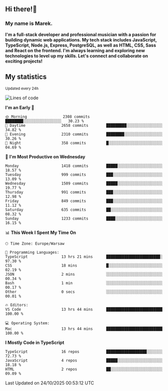 ## Hi there!👋 ##
### My name is Marek. ###

**I'm a full-stack developer and professional musician with a passion for building dynamic web applications. My tech stack includes JavaScript, TypeScript, Node.js, Express, PostgreSQL, as well as HTML, CSS, Sass and React on the frontend. I'm always learning and exploring new technologies to level up my skills. Let's connect and collaborate on exciting projects!**

## My statistics ##
<sub>Updated every 24h</sub>
<!--START_SECTION:waka-->
![Lines of code](https://img.shields.io/badge/From%20Hello%20World%20I%27ve%20Written-18.9%20million%20lines%20of%20code-blue)

**I'm an Early 🐤** 

```text
🌞 Morning                2308 commits        ████████░░░░░░░░░░░░░░░░░   30.23 % 
🌆 Daytime                2658 commits        █████████░░░░░░░░░░░░░░░░   34.82 % 
🌃 Evening                2310 commits        ████████░░░░░░░░░░░░░░░░░   30.26 % 
🌙 Night                  358 commits         █░░░░░░░░░░░░░░░░░░░░░░░░   04.69 % 
```
📅 **I'm Most Productive on Wednesday** 

```text
Monday                   1418 commits        █████░░░░░░░░░░░░░░░░░░░░   18.57 % 
Tuesday                  999 commits         ███░░░░░░░░░░░░░░░░░░░░░░   13.09 % 
Wednesday                1509 commits        █████░░░░░░░░░░░░░░░░░░░░   19.77 % 
Thursday                 991 commits         ███░░░░░░░░░░░░░░░░░░░░░░   12.98 % 
Friday                   849 commits         ███░░░░░░░░░░░░░░░░░░░░░░   11.12 % 
Saturday                 635 commits         ██░░░░░░░░░░░░░░░░░░░░░░░   08.32 % 
Sunday                   1233 commits        ████░░░░░░░░░░░░░░░░░░░░░   16.15 % 
```


📊 **This Week I Spent My Time On** 

```text
🕑︎ Time Zone: Europe/Warsaw

💬 Programming Languages: 
TypeScript               13 hrs 21 mins      ████████████████████████░   97.30 % 
CSS                      18 mins             █░░░░░░░░░░░░░░░░░░░░░░░░   02.19 % 
JSON                     2 mins              ░░░░░░░░░░░░░░░░░░░░░░░░░   00.34 % 
Bash                     1 min               ░░░░░░░░░░░░░░░░░░░░░░░░░   00.17 % 
Other                    0 secs              ░░░░░░░░░░░░░░░░░░░░░░░░░   00.01 % 

🔥 Editors: 
VS Code                  13 hrs 44 mins      █████████████████████████   100.00 % 

💻 Operating System: 
Mac                      13 hrs 44 mins      █████████████████████████   100.00 % 
```

**I Mostly Code in TypeScript** 

```text
TypeScript               16 repos            ██████████████████░░░░░░░   72.73 % 
JavaScript               4 repos             █████░░░░░░░░░░░░░░░░░░░░   18.18 % 
HTML                     2 repos             ██░░░░░░░░░░░░░░░░░░░░░░░   09.09 % 
```




 Last Updated on 24/10/2025 00:53:12 UTC
<!--END_SECTION:waka-->

<!--
**MarekSax/MarekSax** is a ✨ _special_ ✨ repository because its `README.md` (this file) appears on your GitHub profile.

Here are some ideas to get you started:

- 🔭 I’m currently working on ...
- 🌱 I’m currently learning ...
- 👯 I’m looking to collaborate on ...
- 🤔 I’m looking for help with ...
- 💬 Ask me about ...
- 📫 How to reach me: ...
- 😄 Pronouns: ...
- ⚡ Fun fact: ...
-->
